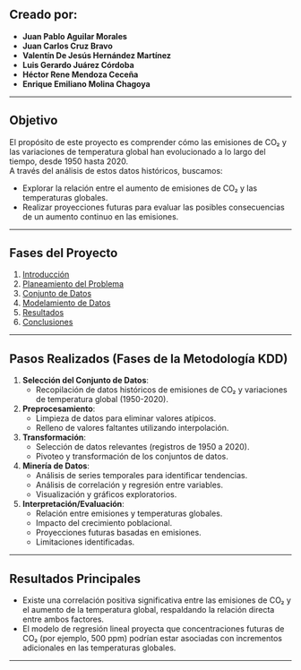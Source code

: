 ## Creado por:
- **Juan Pablo Aguilar Morales**  
- **Juan Carlos Cruz Bravo**  
- **Valentín De Jesús Hernández Martínez**  
- **Luis Gerardo Juárez Córdoba**  
- **Héctor Rene Mendoza Ceceña**  
- **Enrique Emiliano Molina Chagoya**  

---

## Objetivo
El propósito de este proyecto es comprender cómo las emisiones de CO₂ y las variaciones de temperatura global han evolucionado a lo largo del tiempo, desde 1950 hasta 2020.  
A través del análisis de estos datos históricos, buscamos:  
- Explorar la relación entre el aumento de emisiones de CO₂ y las temperaturas globales.  
- Realizar proyecciones futuras para evaluar las posibles consecuencias de un aumento continuo en las emisiones.  

---

## Fases del Proyecto
1. [Introducción](https://<tu_usuario>.github.io/<nombre_repositorio>/Proyecto/Introduccion)  
2. [Planeamiento del Problema](https://<tu_usuario>.github.io/<nombre_repositorio>/Proyecto/Problematica)  
3. [Conjunto de Datos](https://<tu_usuario>.github.io/<nombre_repositorio>/Proyecto/Conjuntodatos)  
4. [Modelamiento de Datos](https://<tu_usuario>.github.io/<nombre_repositorio>/Proyecto/Modelado%20de%20datos)  
5. [Resultados](https://<tu_usuario>.github.io/<nombre_repositorio>/Proyecto/Resultados)  
6. [Conclusiones](https://<tu_usuario>.github.io/<nombre_repositorio>/Proyecto/Conclusiones)  

---

## Pasos Realizados (Fases de la Metodología KDD)
1. **Selección del Conjunto de Datos**:  
   - Recopilación de datos históricos de emisiones de CO₂ y variaciones de temperatura global (1950-2020).  
2. **Preprocesamiento**:  
   - Limpieza de datos para eliminar valores atípicos.  
   - Relleno de valores faltantes utilizando interpolación.  
3. **Transformación**:  
   - Selección de datos relevantes (registros de 1950 a 2020).  
   - Pivoteo y transformación de los conjuntos de datos.  
4. **Minería de Datos**:  
   - Análisis de series temporales para identificar tendencias.  
   - Análisis de correlación y regresión entre variables.  
   - Visualización y gráficos exploratorios.  
5. **Interpretación/Evaluación**:  
   - Relación entre emisiones y temperaturas globales.  
   - Impacto del crecimiento poblacional.  
   - Proyecciones futuras basadas en emisiones.  
   - Limitaciones identificadas.  

---

## Resultados Principales
- Existe una correlación positiva significativa entre las emisiones de CO₂ y el aumento de la temperatura global, respaldando la relación directa entre ambos factores.  
- El modelo de regresión lineal proyecta que concentraciones futuras de CO₂ (por ejemplo, 500 ppm) podrían estar asociadas con incrementos adicionales en las temperaturas globales.  

---

